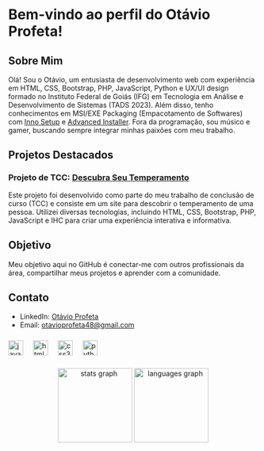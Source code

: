 # Bem-vindo ao perfil do Otávio Profeta!

## Sobre Mim
Olá! Sou o Otávio, um entusiasta de desenvolvimento web com experiência em HTML, CSS, Bootstrap, PHP, JavaScript, Python e UX/UI design formado no Instituto Federal de Goiás (IFG) em Tecnologia em Análise e Desenvolvimento de Sistemas (TADS 2023). Além disso, tenho conhecimentos em MSI/EXE Packaging (Empacotamento de Softwares) com [Inno Setup](https://jrsoftware.org/isinfo.php) e [Advanced Installer](https://www.advancedinstaller.com/). Fora da programação, sou músico e gamer, buscando sempre integrar minhas paixões com meu trabalho.

## Projetos Destacados
### Projeto de TCC: [Descubra Seu Temperamento](https://github.com/OtavioProfeta/Temperamente)
Este projeto foi desenvolvido como parte do meu trabalho de conclusão de curso (TCC) e consiste em um site para descobrir o temperamento de uma pessoa. Utilizei diversas tecnologias, incluindo HTML, CSS, Bootstrap, PHP, JavaScript e IHC para criar uma experiência interativa e informativa.

## Objetivo
Meu objetivo aqui no GitHub é conectar-me com outros profissionais da área, compartilhar meus projetos e aprender com a comunidade.

## Contato
- LinkedIn: [Otávio Profeta](https://www.linkedin.com/in/otavio-profeta/)
- Email: otavioprofeta48@gmail.com

###

<div align="left">
  <img src="https://cdn.jsdelivr.net/gh/devicons/devicon/icons/javascript/javascript-original.svg" height="30" alt="javascript logo"  />
  <img width="12" />
  <img src="https://cdn.jsdelivr.net/gh/devicons/devicon/icons/html5/html5-original.svg" height="30" alt="html5 logo"  />
  <img width="12" />
  <img src="https://cdn.jsdelivr.net/gh/devicons/devicon/icons/css3/css3-original.svg" height="30" alt="css3 logo"  />
  <img width="12" />
  <img src="https://cdn.jsdelivr.net/gh/devicons/devicon/icons/python/python-original.svg" height="30" alt="python logo"  />
  <img width="12" />
</div>

###
<div align="center">
  <img src="https://github-readme-stats.vercel.app/api?username=OtavioProfeta&hide_title=false&hide_rank=false&show_icons=true&include_all_commits=true&count_private=true&disable_animations=false&theme=aura&locale=en&hide_border=false&order=1" height="150" alt="stats graph"  />
  <img src="https://github-readme-stats.vercel.app/api/top-langs?username=OtavioProfeta&locale=en&hide_title=false&layout=compact&card_width=320&langs_count=5&theme=aura&hide_border=false&order=2" height="150" alt="languages graph"  />
</div>

###
